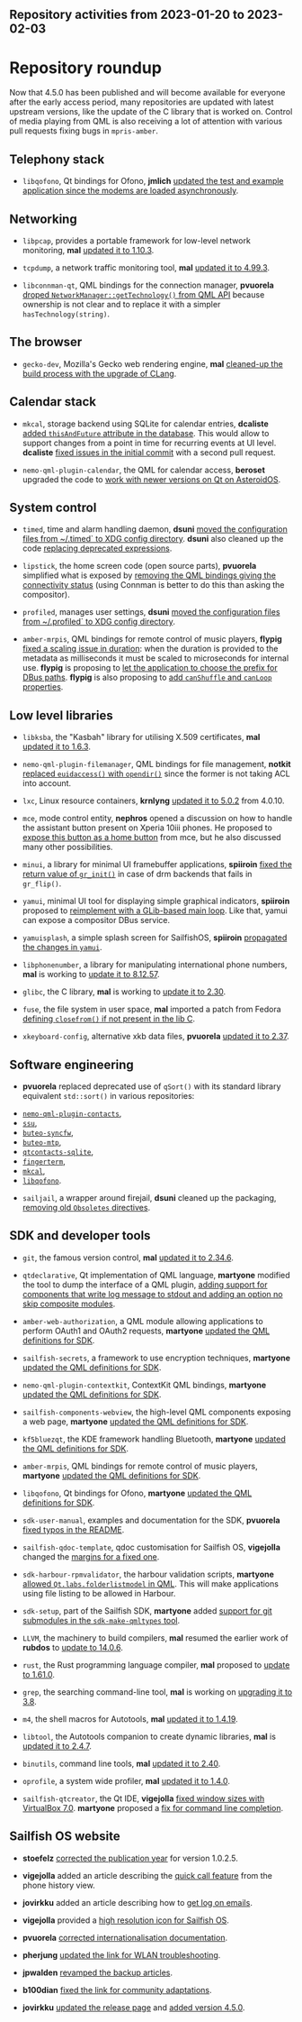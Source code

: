 Repository activities from 2023-01-20 to 2023-02-03
---------------------------------------------------

# Repository roundup

Now that 4.5.0 has been published and will become available for everyone after the early access period, many repositories are updated with latest upstream versions, like the update of the C library that is worked on. Control of media playing from QML is also receiving a lot of attention with various pull requests fixing bugs in `mpris-amber`.

## Telephony stack

* `libqofono`, Qt bindings for Ofono, **jmlich** [updated the test and example application since the modems are loaded asynchronously](https://github.com/sailfishos/libqofono/pull/17).

## Networking

* `libpcap`, provides a portable framework for low-level network monitoring, **mal** [updated it to 1.10.3](https://github.com/sailfishos/libpcap/pull/1).

* `tcpdump`, a network traffic monitoring tool, **mal** [updated it to 4.99.3](https://github.com/sailfishos/tcpdump/pull/2).

* `libconnman-qt`, QML bindings for the connection manager, **pvuorela** [droped `NetworkManager::getTechnology()` from QML API](https://github.com/sailfishos/libconnman-qt/pull/16) because ownership is not clear and to replace it with a simpler `hasTechnology(string)`.

## The browser

* `gecko-dev`, Mozilla's Gecko web rendering engine, **mal** [cleaned-up the build process with the upgrade of CLang](https://github.com/sailfishos/gecko-dev/pull/152).

## Calendar stack

* `mkcal`, storage backend using SQLite for calendar entries, **dcaliste** [added `thisAndFuture` attribute in the database](https://github.com/sailfishos/mkcal/pull/43). This would allow to support changes from a point in time for recurring events at UI level. **dcaliste** [fixed issues in the initial commit](https://github.com/sailfishos/mkcal/pull/45) with a second pull request.

* `nemo-qml-plugin-calendar`, the QML for calendar access, **beroset** upgraded the code to [work with newer versions on Qt on AsteroidOS](https://github.com/sailfishos/nemo-qml-plugin-calendar/pull/42).

## System control

* `timed`, time and alarm handling daemon, **dsuni** [moved the configuration files from \~/.timed` to XDG config directory](https://github.com/sailfishos/timed/pull/4). **dsuni** also cleaned up the code [replacing deprecated expressions](https://github.com/sailfishos/timed/pull/5).

* `lipstick`, the home screen code (open source parts), **pvuorela** simplified what is exposed by [removing the QML bindings giving the connectivity status](https://github.com/sailfishos/lipstick/pull/36) (using Connman is better to do this than asking the compositor).

* `profiled`, manages user settings, **dsuni** [moved the configuration files from \~/.profiled` to XDG config directory](https://github.com/sailfishos/profiled/pull/3).

* `amber-mrpis`, QML bindings for remote control of music players, **flypig** [fixed a scaling issue in duration](https://github.com/sailfishos/amber-mpris/pull/18): when the duration is provided to the metadata as milliseconds it must be scaled to microseconds for internal use. **flypig** is proposing to [let the application to choose the prefix for DBus paths](https://github.com/sailfishos/amber-mpris/pull/19). **flypig** is also proposing to [add `canShuffle` and `canLoop` properties](https://github.com/sailfishos/amber-mpris/pull/20).

## Low level libraries

* `libksba`, the "Kasbah" library for utilising X.509 certificates, **mal** [updated it to 1.6.3](https://github.com/sailfishos/libksba/pull/3).

* `nemo-qml-plugin-filemanager`, QML bindings for file management, **notkit** [replaced `euidaccess()` with `opendir()`](https://github.com/sailfishos/nemo-qml-plugin-filemanager/pull/5) since the former is not taking ACL into account.

* `lxc`, Linux resource containers, **krnlyng** [updated it to 5.0.2](https://github.com/sailfishos/lxc/pull/5) from 4.0.10.

* `mce`, mode control entity, **nephros** opened a discussion on how to handle the assistant button present on Xperia 10iii phones. He proposed to [expose this button as a home button](https://github.com/sailfishos/mce/pull/21) from mce, but he also discussed many other possibilities.

* `minui`, a library for minimal UI framebuffer applications, **spiiroin** [fixed the return value of `gr_init()`](https://github.com/sailfishos/minui/pull/7) in case of drm backends that fails in `gr_flip()`.

* `yamui`, minimal UI tool for displaying simple graphical indicators, **spiiroin** proposed to [reimplement with a GLib-based main loop](https://github.com/sailfishos/yamui/pull/11). Like that, yamui can expose a compositor DBus service.

* `yamuisplash`, a simple splash screen for SailfishOS, **spiiroin** [propagated the changes in `yamui`](https://github.com/sailfishos/yamuisplash/pull/3).

* `libphonenumber`, a library for manipulating international phone numbers, **mal** is working to [update it  to 8.12.57](https://github.com/sailfishos/libphonenumber/tree/jb49501).

* `glibc`, the C library, **mal** is working to [update it to 2.30](https://github.com/sailfishos/glibc/tree/jb49501).

* `fuse`, the file system in user space, **mal** imported a patch from Fedora [defining `closefrom()` if not present in the lib C](https://github.com/sailfishos/fuse/pull/1).

* `xkeyboard-config`, alternative xkb data files, **pvuorela** [updated it to 2.37](https://github.com/sailfishos/xkeyboard-config/pull/2).

## Software engineering

* **pvuorela** replaced deprecated use of `qSort()` with its standard library equivalent `std::sort()` in various repositories:
 - [`nemo-qml-plugin-contacts`](https://github.com/sailfishos/nemo-qml-plugin-contacts/pull/9),
 - [`ssu`](https://github.com/sailfishos/ssu/pull/14),
 - [`buteo-syncfw`](https://github.com/sailfishos/buteo-syncfw/pull/12),
 - [`buteo-mtp`](https://github.com/sailfishos/buteo-mtp/pull/10),
 - [`qtcontacts-sqlite`](https://github.com/sailfishos/qtcontacts-sqlite/pull/7),
 - [`fingerterm`](https://github.com/sailfishos/fingerterm/pull/5),
 - [`mkcal`](https://github.com/sailfishos/mkcal/pull/44),
 - [`libqofono`](https://github.com/sailfishos/libqofono/pull/20).

* `sailjail`, a wrapper around firejail, **dsuni** cleaned up the packaging, [removing old `Obsoletes` directives](https://github.com/sailfishos/sailjail/pull/75).

## SDK and developer tools

* `git`, the famous version control, **mal** [updated it to 2.34.6](https://github.com/sailfishos/git/pull/7).

* `qtdeclarative`, Qt implementation of QML language, **martyone** modified the tool to dump the interface of a QML plugin, [adding support for components that write log message to stdout and adding an option no skip composite modules](https://github.com/sailfishos/qtdeclarative/pull/8).

* `amber-web-authorization`, a QML module allowing applications to perform OAuth1 and OAuth2 requests, **martyone** [updated the QML definitions for SDK](https://github.com/sailfishos/amber-web-authorization/pull/7).

* `sailfish-secrets`, a framework to use encryption techniques, **martyone** [updated the QML definitions for SDK](https://github.com/sailfishos/sailfish-secrets/pull/188).

* `nemo-qml-plugin-contextkit`, ContextKit QML bindings, **martyone** [updated the QML definitions for SDK](https://github.com/sailfishos/nemo-qml-plugin-contextkit/pull/3).

* `sailfish-components-webview`, the high-level QML components exposing a web page, **martyone** [updated the QML definitions for SDK](https://github.com/sailfishos/sailfish-components-webview/pull/164).

* `kf5bluezqt`, the KDE framework handling Bluetooth, **martyone** [updated the QML definitions for SDK](https://github.com/sailfishos/kf5bluezqt/pull/7).

* `amber-mrpis`, QML bindings for remote control of music players, **martyone** [updated the QML definitions for SDK](https://github.com/sailfishos/amber-mpris/pull/17).

* `libqofono`, Qt bindings for Ofono, **martyone** [updated the QML definitions for SDK](https://github.com/sailfishos/libqofono/pull/19).

* `sdk-user-manual`, examples and documentation for the SDK, **pvuorela** [fixed typos in the README](https://github.com/sailfishos/sdk-user-manual/pull/12).

* `sailfish-qdoc-template`, qdoc customisation for Sailfish OS, **vigejolla** changed the [margins for a fixed one](https://github.com/sailfishos/sailfish-qdoc-template/pull/4).

* `sdk-harbour-rpmvalidator`, the harbour validation scripts, **martyone** [allowed `Qt.labs.folderlistmodel` in QML](https://github.com/sailfishos/sdk-harbour-rpmvalidator/pull/172). This will make applications using file listing to be allowed in Harbour.

* `sdk-setup`, part of the Sailfish SDK, **martyone** added [support for git submodules in the `sdk-make-qmltypes` tool](https://github.com/sailfishos/sdk-setup/pull/350).

* `LLVM`, the machinery to build compilers, **mal** resumed the earlier work of **rubdos** to [update to 14.0.6](https://github.com/sailfishos/llvm/pull/2).

* `rust`, the Rust programming language compiler, **mal** proposed to [update to 1.61.0](https://github.com/sailfishos/rust/pull/18).

* `grep`, the searching command-line tool, **mal** is working on [upgrading it to 3.8](https://github.com/sailfishos/grep/tree/jb49501).

* `m4`, the shell macros for Autotools, **mal** [updated it to 1.4.19](https://github.com/sailfishos/m4/pull/1).

* `libtool`, the Autotools companion to create dynamic libraries, **mal** is [updated it to 2.4.7](https://github.com/sailfishos/libtool/pull/1).

* `binutils`, command line tools, **mal** [updated it to 2.40](https://github.com/sailfishos/binutils/pull/4).

* `oprofile`, a system wide profiler, **mal** [updated it to 1.4.0](https://github.com/sailfishos/oprofile/pull/2).

* `sailfish-qtcreator`, the Qt IDE, **vigejolla** [fixed window sizes with VirtualBox 7.0](https://github.com/sailfishos/sailfish-qtcreator/pull/550). **martyone** proposed a [fix for command line completion](https://github.com/sailfishos/sailfish-qtcreator/pull/551).

## Sailfish OS website

* **stoefelz** [corrected the publication year](https://github.com/sailfishos/docs.sailfishos.org/pull/245) for version 1.0.2.5.

* **vigejolla** added an article describing the [quick call feature](https://github.com/sailfishos/docs.sailfishos.org/pull/246) from the phone history view.

* **jovirkku** added an article describing how to [get log on emails](https://github.com/sailfishos/docs.sailfishos.org/pull/247).

* **vigejolla** provided a [high resolution icon for Sailfish OS](https://github.com/sailfishos/docs.sailfishos.org/pull/248).

* **pvuorela** [corrected internationalisation documentation](https://github.com/sailfishos/docs.sailfishos.org/pull/249).

* **pherjung** [updated the link for WLAN troubleshooting](https://github.com/sailfishos/docs.sailfishos.org/pull/250).

* **jpwalden** [revamped the backup articles](https://github.com/sailfishos/docs.sailfishos.org/pull/251).

* **b100dian** [fixed the link for community adaptations](https://github.com/sailfishos/docs.sailfishos.org/pull/252).

* **jovirkku** [updated the release page](https://github.com/sailfishos/docs.sailfishos.org/pull/253) and [added version 4.5.0](https://github.com/sailfishos/docs.sailfishos.org/pull/254).
